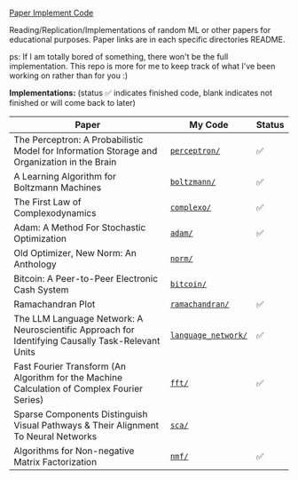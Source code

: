 [Paper Implement Code](https://github.com/xnought/paper-implement/tree/main)

Reading/Replication/Implementations of random ML or other papers for educational purposes. Paper links are in each specific directories README.

ps: If I am totally bored of something, there won't be the full implementation. This repo is more for me to keep track of what I've been working on rather than for you :)

**Implementations:** (status ✅ indicates finished code, blank indicates not finished or will come back to later)

| Paper                                                                                             | My Code                                    | Status |
| ------------------------------------------------------------------------------------------------- | ------------------------------------------ | ------ |
| The Perceptron: A Probabilistic Model for Information Storage and Organization in the Brain       | [`perceptron/`](./perceptron/)             | ✅     |
| A Learning Algorithm for Boltzmann Machines                                                       | [`boltzmann/`](./boltzmann/)               | ✅     |
| The First Law of Complexodynamics                                                                 | [`complexo/`](./complexo/)                 | ✅     |
| Adam: A Method For Stochastic Optimization                                                        | [`adam/`](./adam/)                         | ✅     |
| Old Optimizer, New Norm: An Anthology                                                             | [`norm/`](./norm/)                         |        |
| Bitcoin: A Peer-to-Peer Electronic Cash System                                                    | [`bitcoin/`](./bitcoin/)                   |        |
| Ramachandran Plot                                                                                 | [`ramachandran/`](./ramachandran/)         | ✅     |
| The LLM Language Network: A Neuroscientific Approach for Identifying Causally Task-Relevant Units | [`language_network/`](./language_network/) | ✅     |
| Fast Fourier Transform (An Algorithm for the Machine Calculation of Complex Fourier Series)       | [`fft/`](./fft/)                           | ✅     |
| Sparse Components Distinguish Visual Pathways & Their Alignment To Neural Networks                | [`sca/`](./sca/)                           |        |
| Algorithms for Non-negative Matrix Factorization                                                  | [`nmf/`](./nmf/)                           | ✅     |

